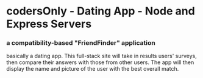 # codersOnly - Dating App - Node and Express Servers

### a compatibility-based "FriendFinder" application 

basically a dating app. This full-stack site will take in results users' surveys, then compare their answers with those from other users. The app will then display the name and picture of the user with the best overall match.
